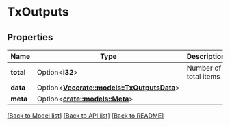 # TxOutputs

## Properties

Name | Type | Description | Notes
------------ | ------------- | ------------- | -------------
**total** | Option<**i32**> | Number of total items | [optional]
**data** | Option<[**Vec<crate::models::TxOutputsData>**](tx_outputs_data.md)> |  | [optional]
**meta** | Option<[**crate::models::Meta**](meta.md)> |  | [optional]

[[Back to Model list]](../README.md#documentation-for-models) [[Back to API list]](../README.md#documentation-for-api-endpoints) [[Back to README]](../README.md)



